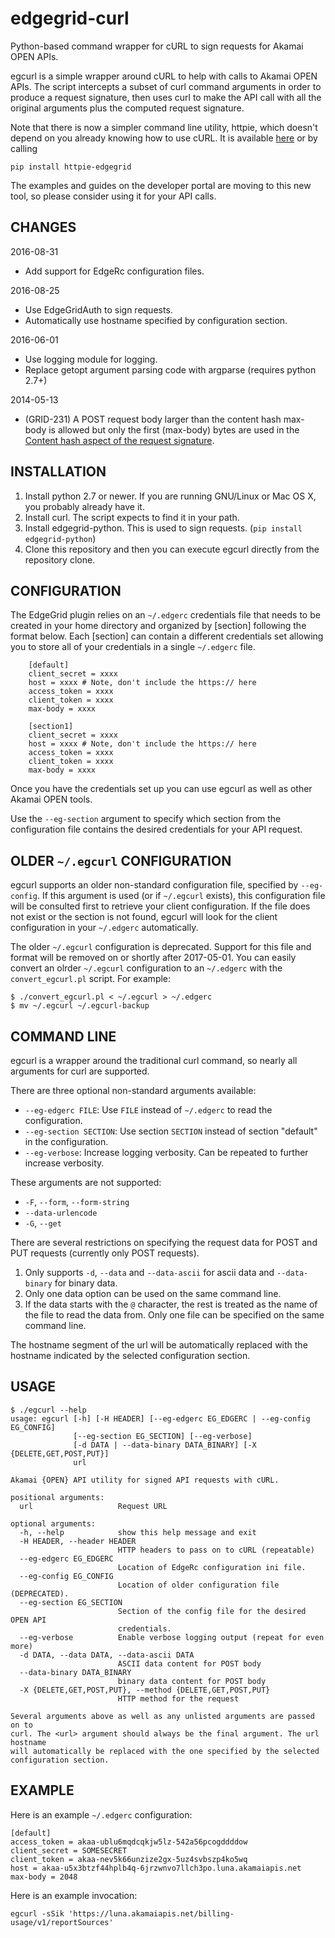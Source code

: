 # edgegrid-curl

Python-based command wrapper for cURL to sign requests for Akamai OPEN APIs.

egcurl is a simple wrapper around cURL to help with calls to Akamai OPEN APIs. The script intercepts a subset of curl command arguments in order to produce a request signature, then uses curl to make the API call with all the original arguments plus the computed request signature.

Note that there is now a simpler command line utility, httpie, which doesn't depend on you already knowing how to use cURL. It is available [here](https://github.com/akamai-open/httpie-edgegrid) or by calling

```
pip install httpie-edgegrid
```

The examples and guides on the developer portal are moving to this new tool, so please consider using it for your API calls.

## CHANGES
2016-08-31
* Add support for EdgeRc configuration files.

2016-08-25
* Use EdgeGridAuth to sign requests.
* Automatically use hostname specified by configuration section.

2016-06-01
* Use logging module for logging.
* Replace getopt argument parsing code with argparse (requires python 2.7+)

2014-05-13
* (GRID-231) A POST request body larger than the content hash max-body is allowed but only the first (max-body) bytes are used in the [Content hash aspect of the request signature](https://developer.akamai.com/stuff/Getting_Started_with_OPEN_APIs/Client_Auth.html).


## INSTALLATION

1. Install python 2.7 or newer. If you are running GNU/Linux or Mac OS X, you probably already have it.
2. Install curl. The script expects to find it in your path.
3. Install edgegrid-python. This is used to sign requests. (`pip install edgegrid-python`)
4. Clone this repository and then you can execute egcurl directly from the repository clone.


## CONFIGURATION

The EdgeGrid plugin relies on an `~/.edgerc` credentials file that needs to be created in your home directory and organized by [section] following the format below. Each [section] can contain a different credentials set allowing you to store all of your credentials in a single `~/.edgerc` file.

```
    [default]
    client_secret = xxxx
    host = xxxx # Note, don't include the https:// here
    access_token = xxxx
    client_token = xxxx
    max-body = xxxx

    [section1]
    client_secret = xxxx
    host = xxxx # Note, don't include the https:// here
    access_token = xxxx
    client_token = xxxx
    max-body = xxxx
```

Once you have the credentials set up you can use egcurl as well as other Akamai OPEN tools.

Use the `--eg-section` argument to specify which section from the configuration file contains the desired credentials for your API request.


## OLDER `~/.egcurl` CONFIGURATION

egcurl supports an older non-standard configuration file, specified by `--eg-config`. If this argument is used (or if `~/.egcurl` exists), this configuration file will be consulted first to retrieve your client configuration. If the file does not exist or the section is not found, egcurl will look for the client configuration in your `~/.edgerc` automatically.

The older `~/.egcurl` configuration is deprecated. Support for this file and format will be removed on or shortly after 2017-05-01. You can easily convert an olrder `~/.egcurl` configuration to an `~/.edgerc` with the `convert_egcurl.pl` script. For example:

```
$ ./convert_egcurl.pl < ~/.egcurl > ~/.edgerc
$ mv ~/.egcurl ~/.egcurl-backup
```


## COMMAND LINE

egcurl is a wrapper around the traditional curl command, so nearly all arguments for curl are supported.

There are three optional non-standard arguments available:

* `--eg-edgerc FILE`: Use `FILE` instead of `~/.edgerc` to read the configuration.
* `--eg-section SECTION`: Use section `SECTION` instead of section "default" in the configuration.
* `--eg-verbose`: Increase logging verbosity. Can be repeated to further increase verbosity.

These arguments are not supported:

* `-F`, `--form`, `--form-string`
* `--data-urlencode`
* `-G`, `--get`

There are several restrictions on specifying the request data for POST and PUT requests (currently only POST requests).

1. Only supports `-d`, `--data` and `--data-ascii` for ascii data and `--data-binary` for binary data.
2. Only one data option can be used on the same command line.
3. If the data starts with the `@` character, the rest is treated as the name of the file to read the data from. Only one file can be specified on the same command line.

The hostname segment of the url will be automatically replaced with the hostname indicated by the selected configuration section.

## USAGE

```
$ ./egcurl --help
usage: egcurl [-h] [-H HEADER] [--eg-edgerc EG_EDGERC | --eg-config EG_CONFIG]
              [--eg-section EG_SECTION] [--eg-verbose]
              [-d DATA | --data-binary DATA_BINARY] [-X {DELETE,GET,POST,PUT}]
              url

Akamai {OPEN} API utility for signed API requests with cURL.

positional arguments:
  url                   Request URL

optional arguments:
  -h, --help            show this help message and exit
  -H HEADER, --header HEADER
                        HTTP headers to pass on to cURL (repeatable)
  --eg-edgerc EG_EDGERC
                        Location of EdgeRc configuration ini file.
  --eg-config EG_CONFIG
                        Location of older configuration file (DEPRECATED).
  --eg-section EG_SECTION
                        Section of the config file for the desired OPEN API
                        credentials.
  --eg-verbose          Enable verbose logging output (repeat for even more)
  -d DATA, --data DATA, --data-ascii DATA
                        ASCII data content for POST body
  --data-binary DATA_BINARY
                        binary data content for POST body
  -X {DELETE,GET,POST,PUT}, --method {DELETE,GET,POST,PUT}
                        HTTP method for the request

Several arguments above as well as any unlisted arguments are passed on to
curl. The <url> argument should always be the final argument. The url hostname
will automatically be replaced with the one specified by the selected
configuration section.
```

## EXAMPLE

Here is an example `~/.edgerc` configuration:

```
[default]
access_token = akaa-ublu6mqdcqkjw5lz-542a56pcogddddow
client_secret = SOMESECRET
client_token = akaa-nev5k66unzize2gx-5uz4svbszp4ko5wq
host = akaa-u5x3btzf44hplb4q-6jrzwnvo7llch3po.luna.akamaiapis.net
max-body = 2048
```

Here is an example invocation:

```
egcurl -sSik 'https://luna.akamaiapis.net/billing-usage/v1/reportSources'
```
